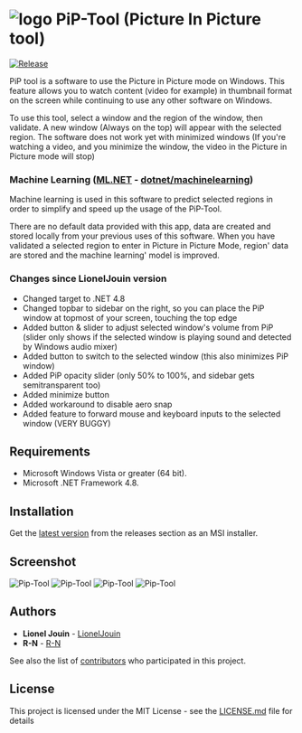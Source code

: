 # ![logo][] PiP-Tool (Picture In Picture tool)

[![Release](https://img.shields.io/github/release/R-N/PiP-Tool.svg)](https://github.com/R-N/PiP-Tool/releases)

[logo]: https://i.imgur.com/SMaB1GI.png

PiP tool is a software to use the Picture in Picture mode on Windows. This feature allows you to watch content (video for example) in thumbnail format on the screen while continuing to use any other software on Windows.

To use this tool, select a window and the region of the window, then validate. A new window (Always on the top) will appear with the selected region. The software does not work yet with minimized windows (If you're watching a video, and you minimize the window, the video in the Picture in Picture mode will stop)

### Machine Learning ([ML.NET](https://www.microsoft.com/net/learn/apps/machine-learning-and-ai/ml-dotnet) - [dotnet/machinelearning](https://github.com/dotnet/machinelearning))

Machine learning is used in this software to predict selected regions in order to simplify and speed up the usage of the PiP-Tool. 

There are no default data provided with this app, data are created and stored locally from your previous uses of this software. When you have validated a selected region to enter in Picture in Picture Mode, region' data are stored and the machine learning' model is improved.

### Changes since LionelJouin version

* Changed target to .NET 4.8
* Changed topbar to sidebar on the right, so you can place the PiP window at topmost of your screen, touching the top edge
* Added button & slider to adjust selected window's volume from PiP (slider only shows if the selected window is playing sound and detected by Windows audio mixer)
* Added button to switch to the selected window (this also minimizes PiP window)
* Added PiP opacity slider (only 50% to 100%, and sidebar gets semitransparent too)
* Added minimize button
* Added workaround to disable aero snap
* Added feature to forward mouse and keyboard inputs to the selected window (VERY BUGGY)

## Requirements

* Microsoft Windows Vista or greater (64 bit).
* Microsoft .NET Framework 4.8.

## Installation

Get the [latest version](https://github.com/R-N/PiP-Tool/releases) from the releases section as an MSI installer.

## Screenshot
  
![Pip-Tool](https://i.imgur.com/h53u77B.png)
![Pip-Tool](https://i.imgur.com/Uyth2KG.png)
![Pip-Tool](https://i.imgur.com/wReFIh7.png)
![Pip-Tool](https://i.imgur.com/X5Udm8L.gif)

## Authors

* **Lionel Jouin** - [LionelJouin](https://github.com/LionelJouin)  
* **R-N** - [R-N](https://github.com/R-N)  

See also the list of [contributors](https://github.com/R-N/PiP-Tool/graphs/contributors) who participated in this project.

## License

This project is licensed under the MIT License - see the [LICENSE.md](LICENSE.md) file for details
